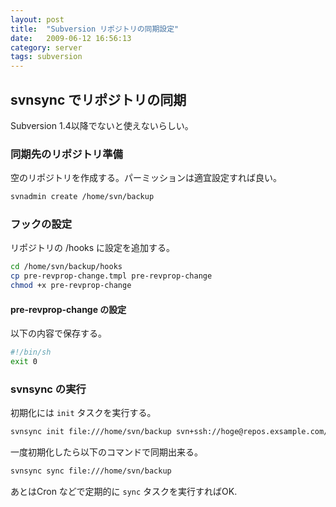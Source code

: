```yaml
---
layout: post
title:  "Subversion リポジトリの同期設定"
date:   2009-06-12 16:56:13
category: server
tags: subversion
---
```


## svnsync でリポジトリの同期

Subversion 1.4以降でないと使えないらしい。

### 同期先のリポジトリ準備

空のリポジトリを作成する。パーミッションは適宜設定すれば良い。

```sh
svnadmin create /home/svn/backup
```

### フックの設定

リポジトリの /hooks に設定を追加する。

```sh
cd /home/svn/backup/hooks
cp pre-revprop-change.tmpl pre-revprop-change
chmod +x pre-revprop-change
```

#### pre-revprop-change の設定

以下の内容で保存する。

```sh
#!/bin/sh
exit 0
```

### svnsync の実行

初期化には `init` タスクを実行する。

```sh
svnsync init file:///home/svn/backup svn+ssh://hoge@repos.exsample.com/home/svn/original
```

一度初期化したら以下のコマンドで同期出来る。

```sh
svnsync sync file:///home/svn/backup
```

あとはCron などで定期的に `sync` タスクを実行すればOK.

